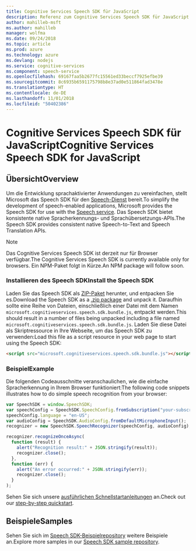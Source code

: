 ```yaml
---
title: Cognitive Services Speech SDK für JavaScript
description: Referenz zum Cognitive Services Speech SDK für JavaScript
author: mahilleb-msft
ms.author: mahilleb
manager: wolfma
ms.date: 09/24/2018
ms.topic: article
ms.prod: azure
ms.technology: azure
ms.devlang: nodejs
ms.service: cognitive-services
ms.component: speech-service
ms.openlocfilehash: 69167faa5b2677fc15561ed33beccf7925efbe39
ms.sourcegitcommit: 8c6935b6591175798b8e37ad0e511864fad3478e
ms.translationtype: HT
ms.contentlocale: de-DE
ms.lasthandoff: 11/01/2018
ms.locfileid: "50402386"
---
```

# <a name="cognitive-services-speech-sdk-for-javascript"></a><span data-ttu-id="9f03e-103">Cognitive Services Speech SDK für JavaScript</span><span class="sxs-lookup"><span data-stu-id="9f03e-103">Cognitive Services Speech SDK for JavaScript</span></span>

## <a name="overview"></a><span data-ttu-id="9f03e-104">Übersicht</span><span class="sxs-lookup"><span data-stu-id="9f03e-104">Overview</span></span>

<span data-ttu-id="9f03e-105">Um die Entwicklung sprachaktivierter Anwendungen zu vereinfachen, stellt Microsoft das Speech SDK für den [Speech-Dienst](https://aka.ms/csspeech) bereit.</span><span class="sxs-lookup"><span data-stu-id="9f03e-105">To simplify the development of speech-enabled applications, Microsoft provides the Speech SDK for use with the [Speech service](https://aka.ms/csspeech).</span></span>
<span data-ttu-id="9f03e-106">Das Speech SDK bietet konsistente native Spracherkennungs- und Sprachübersetzungs-APIs.</span><span class="sxs-lookup"><span data-stu-id="9f03e-106">The Speech SDK provides consistent native Speech-to-Text and Speech Translation APIs.</span></span>

> [!NOTE]
> <span data-ttu-id="9f03e-107">Das Cognitive Services Speech SDK ist derzeit nur für Browser verfügbar.</span><span class="sxs-lookup"><span data-stu-id="9f03e-107">The Cognitive Services Speech SDK is currently available only for browsers.</span></span>
> <span data-ttu-id="9f03e-108">Ein NPM-Paket folgt in Kürze.</span><span class="sxs-lookup"><span data-stu-id="9f03e-108">An NPM package will follow soon.</span></span>

### <a name="install-the-speech-sdk"></a><span data-ttu-id="9f03e-109">Installieren des Speech SDK</span><span class="sxs-lookup"><span data-stu-id="9f03e-109">Install the Speech SDK</span></span>

<span data-ttu-id="9f03e-110">Laden Sie das Speech SDK als [ZIP-Paket](https://aka.ms/csspeech/jsbrowserpackage) herunter, und entpacken Sie es.</span><span class="sxs-lookup"><span data-stu-id="9f03e-110">Download the Speech SDK as a [.zip package](https://aka.ms/csspeech/jsbrowserpackage) and unpack it.</span></span>
<span data-ttu-id="9f03e-111">Daraufhin sollte eine Reihe von Dateien, einschließlich einer Datei mit dem Namen `microsoft.cognitiveservices.speech.sdk.bundle.js`, entpackt werden.</span><span class="sxs-lookup"><span data-stu-id="9f03e-111">This should result in a number of files being unpacked including a file named `microsoft.cognitiveservices.speech.sdk.bundle.js`.</span></span>
<span data-ttu-id="9f03e-112">Laden Sie diese Datei als Skriptressource in Ihre Webseite, um das Speech SDK zu verwenden:</span><span class="sxs-lookup"><span data-stu-id="9f03e-112">Load this file as a script resource in your web page to start using the Speech SDK:</span></span>

```html
<script src="microsoft.cognitiveservices.speech.sdk.bundle.js"></script>
```

### <a name="example"></a><span data-ttu-id="9f03e-113">Beispiel</span><span class="sxs-lookup"><span data-stu-id="9f03e-113">Example</span></span> 

<span data-ttu-id="9f03e-114">Die folgenden Codeausschnitte veranschaulichen, wie die einfache Spracherkennung in Ihrem Browser funktioniert:</span><span class="sxs-lookup"><span data-stu-id="9f03e-114">The following code snippets illustrates how to do simple speech recognition from your browser:</span></span>

```javascript 
var SpeechSDK = window.SpeechSDK;
var speechConfig = SpeechSDK.SpeechConfig.fromSubscription("your-subscription-key", "your-service-region");
speechConfig.language = "en-US";
var audioConfig = SpeechSDK.AudioConfig.fromDefaultMicrophoneInput();
recognizer = new SpeechSDK.SpeechRecognizer(speechConfig, audioConfig);

recognizer.recognizeOnceAsync(
  function (result) {
    alert("Recognition result:" + JSON.stringify(result));
    recognizer.close();
  },
  function (err) {
    alert("An error occurred:" + JSON.stringify(err));
    recognizer.close();
  }
);
``` 

<span data-ttu-id="9f03e-115">Sehen Sie sich unsere [ausführlichen Schnellstartanleitungen](/azure/cognitive-services/speech-service/quickstart-js-browser) an.</span><span class="sxs-lookup"><span data-stu-id="9f03e-115">Check out our [step-by-step quickstart](/azure/cognitive-services/speech-service/quickstart-js-browser).</span></span>

## <a name="samples"></a><span data-ttu-id="9f03e-116">Beispiele</span><span class="sxs-lookup"><span data-stu-id="9f03e-116">Samples</span></span>

<span data-ttu-id="9f03e-117">Sehen Sie sich im [Speech SDK-Beispielrepository](https://aka.ms/csspeech/samples) weitere Beispiele an.</span><span class="sxs-lookup"><span data-stu-id="9f03e-117">Explore more samples in our [Speech SDK sample repository](https://aka.ms/csspeech/samples).</span></span>
